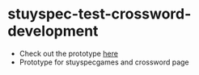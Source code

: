 # stuyspec-test-crossword-development
* Check out the prototype [here](https://pserb.github.io/stuyspec-test-crossword-development/)
* Prototype for stuyspecgames and crossword page
